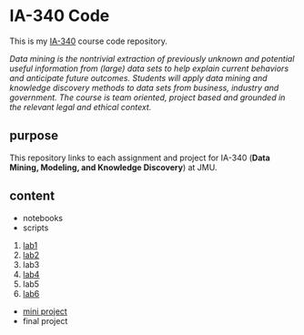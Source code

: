 # IA-340 Code

This is my [IA-340](https://catalog.jmu.edu/preview_course_nopop.php?catoid=50&coid=258336) course code repository.

*Data mining is the nontrivial extraction of previously unknown and potential useful information from (large) data sets to help explain current behaviors and anticipate future outcomes. Students will apply data mining and knowledge discovery methods to data sets from business, industry and government. The course is team oriented, project based and grounded in the relevant legal and ethical context.*

## purpose

This repository links to each assignment and project for IA-340 (**Data Mining, Modeling, and Knowledge Discovery**) at JMU. 

## content

- notebooks
- scripts

1. [lab1](https://github.com/Harrell-44TIS/IA-340/blob/main/lab1.ipynb)
2. [lab2](https://github.com/Harrell-44TIS/IA-340/blob/main/lab2.ipynb)
3. lab3
4. [lab4](https://github.com/Harrell-44TIS/IA-340/blob/main/Collect_Census_Data.ipynb)
5. lab5
6. [lab6](https://github.com/Harrell-44TIS/IA-340/blob/main/lab6.ipynb)

- [mini project](https://github.com/Harrell-44TIS/IA-340/blob/main/miniproject.ipynb)
- final project
